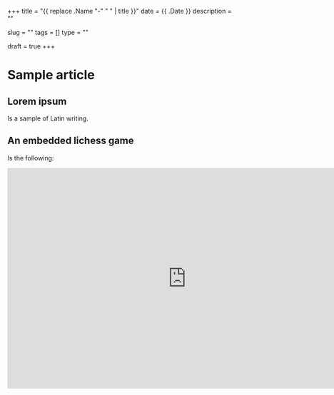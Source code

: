 +++
title = "{{ replace .Name "-" " " | title }}"
date = {{ .Date }}
description = ""

slug = ""
tags = []
type = ""

draft = true
+++

# Sample article #

## Lorem ipsum ##

Is a sample of Latin writing.

## An embedded lichess game ##

Is the following:

<iframe width=800 height=495 frameborder=0 src="https://lichess.org/embed/pBegZCdB/white#51?theme=auto&amp;bg=light"></iframe>